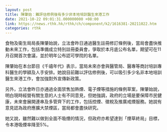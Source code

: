 ```yaml
---
layout: post
title: 陳肇始︰難評估修例後有多少非本地培訓醫生來港工作
date: 2021-10-22 09:01:31.000000000 +08:00
link: https://news.rthk.hk/rthk/ch/component/k2/1616381-20211022.htm
categories: rthk
---
```


食物及衞生局局長陳肇始說，立法會昨日通過醫生註冊修訂條例後，當局會盡快推動未來工作，包括準備成立特別註冊委員會，爭取於本月底公布名單，期望可在11月召開首次會議，並於明年公布認可學院的名單。

陳肇始在本台節目《千禧年代》表示，當局未來亦會與醫管局、醫專等商討培訓專科醫生的學額及人手安排。她說目前難以評估修例後，可以吸引多少名非本地培訓醫生來港工作，會加強對外宣傳新政策。

另外，立法會昨日亦通過全面禁售加熱煙、電子煙等措施的條例草案，陳肇始說，明白現時經營有關生意的人士有不同意見，但她強調，政府的立場是要保障市民健康，未來會展開連串及多管齊下的工作，包括控煙、徵稅及推廣戒煙服務。她說有意見認為政府應擴大禁煙區，當局都會盡快研究。

她又說，雖然難以做到全面不吸煙的情況，但政府亦希望達到「煙草終局」目標，令本港吸煙率降至5%。
